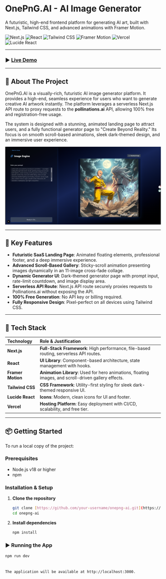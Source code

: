 # OnePnG.AI - AI Image Generator

A futuristic, high-end frontend platform for generating AI art, built with Next.js, Tailwind CSS, and advanced animations with Framer Motion.

![Next.js](https://img.shields.io/badge/Next.js-000000?logo=next.js&logoColor=white&style=for-the-badge)
![React](https://img.shields.io/badge/React-61DAFB?logo=react&logoColor=black&style=for-the-badge)
![Tailwind CSS](https://img.shields.io/badge/Tailwind_CSS-38B2AC?logo=tailwind-css&logoColor=white&style=for-the-badge)
![Framer Motion](https://img.shields.io/badge/Framer_Motion-0055FF?logo=framer&logoColor=white&style=for-the-badge)
![Vercel](https://img.shields.io/badge/Vercel-000000?logo=vercel&logoColor=white&style=for-the-badge)
![Lucide React](https://img.shields.io/badge/Lucide_React-FFFFFF?logo=react&logoColor=black&style=for-the-badge)

---

### ▶️ [Live Demo](https://image-gernerator-app.vercel.app)  

---

## 📖 About The Project

OnePnG.AI is a visually-rich, futuristic AI image generator platform. It provides a high-end, seamless experience for users who want to generate creative AI artwork instantly. The platform leverages a serverless Next.js API route to proxy requests to the **pollinations.ai** API, allowing 100% free and registration-free usage.  

The system is designed with a stunning, animated landing page to attract users, and a fully functional generator page to "Create Beyond Reality." Its focus is on smooth scroll-based animations, sleek dark-themed design, and an immersive user experience.

![Project Screenshot](public/project.png)  

---

## 🌟 Key Features

- **Futuristic SaaS Landing Page**: Animated floating elements, professional footer, and a deep immersive experience.  
- **Advanced Scroll-Based Gallery**: Sticky-scroll animation presenting images dynamically in an 11-image cross-fade collage.  
- **Dynamic Generator UI**: Dark-themed generator page with prompt input, rate-limit countdown, and image display area.  
- **Serverless API Route**: Next.js API route securely proxies requests to Pollinations.ai without exposing the API.  
- **100% Free Generation**: No API key or billing required.  
- **Fully Responsive Design**: Pixel-perfect on all devices using Tailwind CSS.  

---

## 🔧 Tech Stack

| Technology | Role & Justification |
| :--- | :--- |
| **Next.js** | **Full-Stack Framework**: High performance, file-based routing, serverless API routes. |
| **React** | **UI Library**: Component-based architecture, state management with hooks. |
| **Framer Motion**| **Animation Library**: Used for hero animations, floating images, and scroll-driven gallery effects. |
| **Tailwind CSS**| **CSS Framework**: Utility-first styling for sleek dark-themed responsive UI. |
| **Lucide React**| **Icons**: Modern, clean icons for UI and footer. |
| **Vercel** | **Hosting Platform**: Easy deployment with CI/CD, scalability, and free tier. |

---

## 📦 Getting Started

To run a local copy of the project:

### Prerequisites

- Node.js v18 or higher  
- npm  

### Installation & Setup

1.  **Clone the repository**
    ```bash
    git clone [https://github.com/your-username/onepng-ai.git](https://github.com/your-username/onepng-ai.git)
    cd onepng-ai
    ```
2.  **Install dependencies**
    ```bash
    npm install
    ```

### ▶️ Running the App
```bash
npm run dev


The application will be available at http://localhost:3000.
